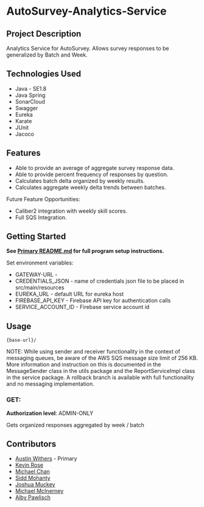 # AutoSurvey-Analytics-Service

## Project Description

Analytics Service for AutoSurvey. Allows survey responses to be generalized by Batch and Week.

## Technologies Used

* Java - SE1.8
* Java Spring
* SonarCloud
* Swagger
* Eureka
* Karate
* JUnit
* Jacoco

## Features

* Able to provide an average of aggregate survey response data.
* Able to provide percent frequency of responses by question.
* Calculates batch delta organized by weekly results.
* Calculates aggregate weekly delta trends between batches.

Future Feature Opportunities:
* Caliber2 integration with weekly skill scores.
* Full SQS Integration.

## Getting Started

**See [Primary README.md](https://github.com/AutoSurvey-968/AutoSurvey-back) for full program setup instructions.**

Set environment variables:
* GATEWAY-URL - 
* CREDENTIALS_JSON - name of credentials json file to be placed in src/main/resources
* EUREKA_URL - default URL for eureka host
* FIREBASE_API_KEY - Firebase API key for authentication calls
* SERVICE_ACCOUNT_ID - Firebase service account id

## Usage

```
{base-url}/
```

NOTE: While using sender and receiver functionality in the context of messaging queues, be aware of the AWS SQS message size limit of 256 KB. More information and instruction on this is documented in the MessageSender class in the utils package and the ReportServiceImpl class in the service package. A rollback branch is available with full functionality and no messaging implementation. 

### GET:
**Authorization level**: ADMIN-ONLY

Gets organized responses aggregated by week / batch

## Contributors

- [Austin Withers](https://github.com/AustinWithers) - Primary
- [Kevin Rose](https://github.com/Kevinrose235)
- [Michael Chan](https://github.com/chanmic)
- [Sidd Mohanty](https://github.com/siddmohanty111)
- [Joshua Muckey](https://github.com/MuckJosh)
- [Michael McInerney](https://github.com/mcinerneym)
- [Alby Pawlisch](https://github.com/apawlisch)

